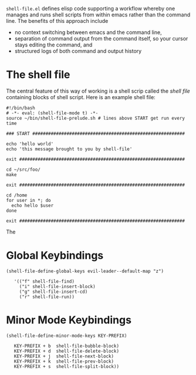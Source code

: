 `shell-file.el` defines elisp code supporting a workflow whereby one
manages and runs shell scripts from within emacs rather than the
command line.  The benefits of this approach include

  * no context switching between emacs and the command line,
  * separation of command output from the command itself, so 
    your cursor stays editing the command, and
  * structured logs of both command and output history

# The shell file #

The central feature of this way of working is a shell scrip called the
*shell file* containing blocks of shell script.  Here is an example
shell file:

    #!/bin/bash
    # -*- eval: (shell-file-mode t) -*-
    source ~/bin/shell-file-prelude.sh # lines above START get run every time

    ### START ##########################################################

    echo 'hello world'
    echo 'this message brought to you by shell-file'

    exit ###############################################################

    cd ~/src/foo/
    make

    exit ###############################################################

    cd /home
    for user in *; do
      echo hello $user
    done

    exit ###############################################################

The 

# Global Keybindings #

    (shell-file-define-global-keys evil-leader--default-map "z")

       '(("f" shell-file-find)
         ("i" shell-file-insert-block)
         ("g" shell-file-insert-cd)
         ("r" shell-file-run))

# Minor Mode Keybindings #

    (shell-file-define-minor-mode-keys KEY-PREFIX)

       KEY-PREFIX + b  shell-file-bubble-block)
       KEY-PREFIX + d  shell-file-delete-block)
       KEY-PREFIX + j  shell-file-next-block)
       KEY-PREFIX + k  shell-file-prev-block)
       KEY-PREFIX + s  shell-file-split-block))
